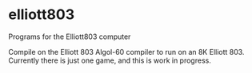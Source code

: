 # elliott803
Programs for the Elliott803 computer

Compile on the Elliott 803 Algol-60 compiler to run on an 8K Elliott 803. Currently there is just one game, and this is work in progress. 
